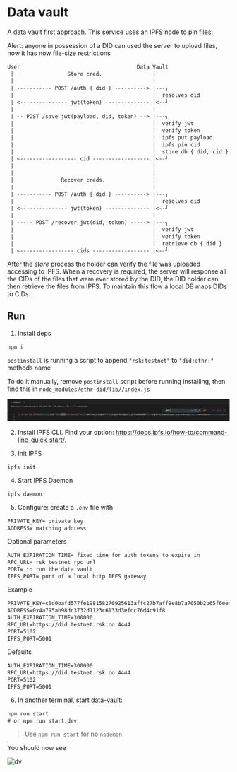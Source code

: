 # Data vault

A data vault first approach. This service uses an IPFS node to pin files.

Alert: anyone in possession of a DID can used the server to upload files, now it has now file-size restrictions

```
User                                     Data Vault
 |                 Store cred.                |
 |                                            |
 | ----------- POST /auth { did } ----------> |---┐
 |                                            |  resolves did
 | <--------------- jwt(token) -------------- |<--┘
 |                                            |
 | -- POST /save jwt(payload, did, token) --> |---┐
 |                                            |  verify jwt
 |                                            |  verify token
 |                                            |  ipfs put payload
 |                                            |  ipfs pin cid
 |                                            |  store db { did, cid }
 | <------------------ cid ------------------ |<--┘
 |                                            |
 |                                            |
 |               Recover creds.               |
 |                                            |
 | ----------- POST /auth { did } ----------> |---┐
 |                                            |  resolves did
 | <--------------- jwt(token) -------------- |<--┘
 |                                            |
 | ----- POST /recover jwt(did, token) -----> |---┐
 |                                            |  verify jwt
 |                                            |  verify token
 |                                            |  retrieve db { did }
 | <----------------- cids ------------------ |<--┘
```

After the _store_ process the holder can verify the file was uploaded accessing to IPFS. When a recovery is required, the server will response all the CIDs of the files that were ever stored by the DID, the DID holder can then retrieve the files from IPFS. To maintain this flow a local DB maps DIDs to CIDs.

## Run

1. Install deps

  ```
  npm i
  ```

  `postinstall` is running a script to append `"rsk:testnet"` to `"did:ethr:"` methods name

  To do it manually, remove `postinstall` script before running installing, then find this in `node_modules/ethr-did/lib//index.js`

  ![fix](./img/fix.png)

2. Install IPFS CLI. Find your option: https://docs.ipfs.io/how-to/command-line-quick-start/.

3. Init IPFS

  ```
  ipfs init
  ```

4. Start IPFS Daemon

  ```
  ipfs daemon
  ```

5. Configure: create a `.env` file with

  ```
  PRIVATE_KEY= private key
  ADDRESS= matching address
  ```

  Optional parameters

  ```
  AUTH_EXPIRATION_TIME= fixed time for auth tokens to expire in
  RPC_URL= rsk testnet rpc url
  PORT= to run the data vault
  IPFS_PORT= port of a local http IPFS gateway
  ```

  Example

  ```
  PRIVATE_KEY=c0d0bafd577fe198158270925613affc27b7aff9e8b7a7050b2b65f6eefd3083
  ADDRESS=0x4a795ab98dc3732d1123c6133d3efdc76d4c91f8
  AUTH_EXPIRATION_TIME=300000
  RPC_URL=https://did.testnet.rsk.co:4444
  PORT=5102
  IPFS_PORT=5001
  ```

  Defaults

  ```
  AUTH_EXPIRATION_TIME=300000
  RPC_URL=https://did.testnet.rsk.co:4444
  PORT=5102
  IPFS_PORT=5001
  ```

6. In another terminal, start data-vault:

  ```
  npm run start
  # or npm run start:dev
  ```

  > Use `npm run start` for no `nodemon`

You should now see

![dv](dv.png)
